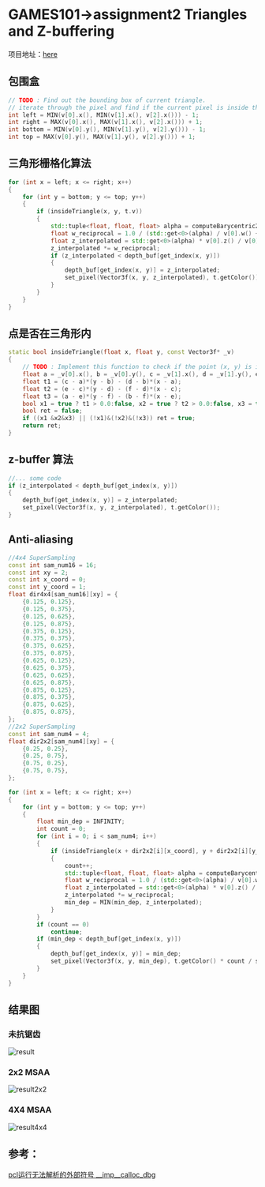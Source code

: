 # GAMES101->assignment2 Triangles and Z-buffering

项目地址：[here](https://github.com/logic-three-body/GameS101_IntroductionTOcomputerGraph/tree/%E4%BD%9C%E4%B8%9A1/02Z-Buffer_rasterize)

## 包围盒

```c++
// TODO : Find out the bounding box of current triangle.
// iterate through the pixel and find if the current pixel is inside the triangle
int left = MIN(v[0].x(), MIN(v[1].x(), v[2].x())) - 1;
int right = MAX(v[0].x(), MAX(v[1].x(), v[2].x())) + 1;
int bottom = MIN(v[0].y(), MIN(v[1].y(), v[2].y())) - 1;
int top = MAX(v[0].y(), MAX(v[1].y(), v[2].y())) + 1;
```

## 三角形栅格化算法

```c++
for (int x = left; x <= right; x++)
{
    for (int y = bottom; y <= top; y++)
    {
        if (insideTriangle(x, y, t.v))
        {
            std::tuple<float, float, float> alpha = computeBarycentric2D(x, y, t.v);
            float w_reciprocal = 1.0 / (std::get<0>(alpha) / v[0].w() + std::get<1>(alpha) / v[1].w() + std::get<2>(alpha) / v[2].w());
            float z_interpolated = std::get<0>(alpha) * v[0].z() / v[0].w() + std::get<1>(alpha) * v[1].z() / v[1].w() + std::get<2>(alpha) * v[2].z() / v[2].w();
            z_interpolated *= w_reciprocal;
            if (z_interpolated < depth_buf[get_index(x, y)])
            {
                depth_buf[get_index(x, y)] = z_interpolated;
                set_pixel(Vector3f(x, y, z_interpolated), t.getColor());
            }
        }
    }
}
```

## 点是否在三角形内

```c++
static bool insideTriangle(float x, float y, const Vector3f* _v)
{
	// TODO : Implement this function to check if the point (x, y) is inside the triangle represented by _v[0], _v[1], _v[2]
	float a = _v[0].x(), b = _v[0].y(), c = _v[1].x(), d = _v[1].y(), e = _v[2].x(), f = _v[2].y();
	float t1 = (c - a)*(y - b) - (d - b)*(x - a);
	float t2 = (e - c)*(y - d) - (f - d)*(x - c);
	float t3 = (a - e)*(y - f) - (b - f)*(x - e);
	bool x1 = true ? t1 > 0.0:false, x2 = true ? t2 > 0.0:false, x3 = true ? t3 > 0.0:false;
	bool ret = false;
	if ((x1 &x2&x3) || (!x1)&(!x2)&(!x3)) ret = true;
	return ret;
}
```

## z-buffer 算法

```c++
//... some code
if (z_interpolated < depth_buf[get_index(x, y)])
{
    depth_buf[get_index(x, y)] = z_interpolated;
    set_pixel(Vector3f(x, y, z_interpolated), t.getColor());
}
```

## Anti-aliasing

```c++
//4x4 SuperSampling
const int sam_num16 = 16;
const int xy = 2;
const int x_coord = 0;
const int y_coord = 1;
float dir4x4[sam_num16][xy] = {
    {0.125, 0.125},
    {0.125, 0.375},
    {0.125, 0.625},
    {0.125, 0.875},
    {0.375, 0.125},
    {0.375, 0.375},
    {0.375, 0.625},
    {0.375, 0.875},
    {0.625, 0.125},
    {0.625, 0.375},
    {0.625, 0.625},
    {0.625, 0.875},
    {0.875, 0.125},
    {0.875, 0.375},
    {0.875, 0.625},
    {0.875, 0.875},
};
//2x2 SuperSampling
const int sam_num4 = 4;
float dir2x2[sam_num4][xy] = {
    {0.25, 0.25},
    {0.25, 0.75},
    {0.75, 0.25},
    {0.75, 0.75},
};

for (int x = left; x <= right; x++)
{
    for (int y = bottom; y <= top; y++)
    {
        float min_dep = INFINITY;
        int count = 0;
        for (int i = 0; i < sam_num4; i++)
        {
            if (insideTriangle(x + dir2x2[i][x_coord], y + dir2x2[i][y_coord], t.v))
            {
                count++;
                std::tuple<float, float, float> alpha = computeBarycentric2D(x, y, t.v);
                float w_reciprocal = 1.0 / (std::get<0>(alpha) / v[0].w() + std::get<1>(alpha) / v[1].w() + std::get<2>(alpha) / v[2].w());
                float z_interpolated = std::get<0>(alpha) * v[0].z() / v[0].w() + std::get<1>(alpha) * v[1].z() / v[1].w() + std::get<2>(alpha) * v[2].z() / v[2].w();
                z_interpolated *= w_reciprocal;
                min_dep = MIN(min_dep, z_interpolated);
            }
        }
        if (count == 0)
            continue;
        if (min_dep < depth_buf[get_index(x, y)])
        {
            depth_buf[get_index(x, y)] = min_dep;
            set_pixel(Vector3f(x, y, min_dep), t.getColor() * count / sam_num4);
        }
    }
}
```

## 结果图

### 未抗锯齿

![result](https://i.loli.net/2021/06/24/U5l6M1RWhAxNXrV.png)

### 2x2 MSAA 

![result2x2](https://i.loli.net/2021/06/24/Nq7f9n1pWi5QK2L.png)

### 4X4 MSAA

![result4x4](https://i.loli.net/2021/06/24/yPCYjwNZpR6dKlB.png)

## 参考：

[pcl运行无法解析的外部符号 __imp__calloc_dbg](https://blog.csdn.net/weixin_53110214/article/details/114456911)
